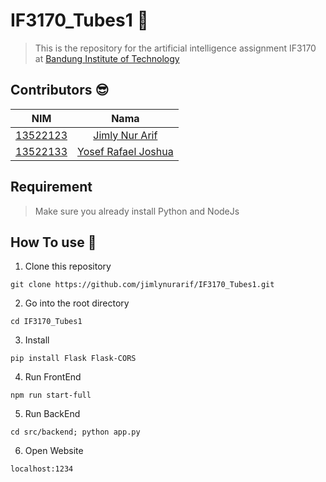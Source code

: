 # IF3170_Tubes1 🤖
>This is the repository for the artificial intelligence assignment IF3170 at [Bandung Institute of Technology](https://itb.ac.id/)

## Contributors 😎
| NIM | Nama |
| :---: | :---: |
| [13522123](https://github.com/jimlynurarif) | [Jimly Nur Arif](https://github.com/jimlynurarif)|
| [13522133](https://github.com/YosefRafaelJoshua) | [Yosef Rafael Joshua](https://github.com/YosefRafaelJoshua)|

## Requirement
>Make sure you already install Python and NodeJs

## How To use 🏨
1. Clone this repository
```
git clone https://github.com/jimlynurarif/IF3170_Tubes1.git
```
2. Go into the root directory
```
cd IF3170_Tubes1
```
3. Install
```
pip install Flask Flask-CORS
```
4. Run FrontEnd
```
npm run start-full
```
5. Run BackEnd
```
cd src/backend; python app.py
```
6. Open Website 
```
localhost:1234
```